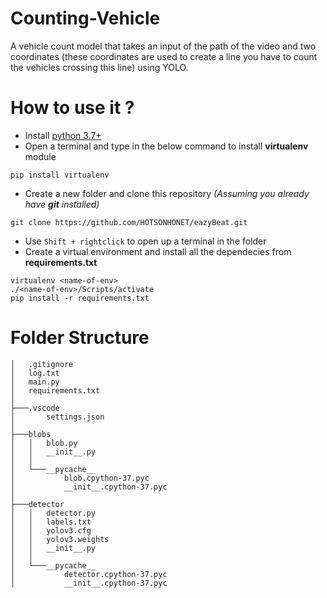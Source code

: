 # Counting-Vehicle

A vehicle count model that takes an input of the path of the video and two coordinates (these coordinates are used to create a line you have to count the vehicles crossing this line) using YOLO.


# How to use it ?

* Install [python 3.7+](https://www.python.org/downloads/release/python-378/)
* Open a terminal and type in the below command to install **virtualenv** module
~~~
pip install virtualenv
~~~

* Create a new folder and clone this repository *(Assuming you already have **git** installed)*
~~~
git clone https://github.com/HOTSONHONET/eazyBeat.git
~~~

* Use `Shift + rightclick` to open up a terminal in the folder
* Create a virtual environment and install all the dependecies from **requirements.txt**
~~~
virtualenv <name-of-env>
./<name-of-env>/Scripts/activate
pip install -r requirements.txt
~~~
# Folder Structure
~~~
│   .gitignore
│   log.txt
│   main.py
│   requirements.txt
│
├───.vscode
│       settings.json
│
├───blobs
│   │   blob.py
│   │   __init__.py
│   │
│   └───__pycache__
│           blob.cpython-37.pyc
│           __init__.cpython-37.pyc
│
├───detector
│   │   detector.py
│   │   labels.txt
│   │   yolov3.cfg
│   │   yolov3.weights
│   │   __init__.py
│   │
│   └───__pycache__
│           detector.cpython-37.pyc
│           __init__.cpython-37.pyc
~~~






